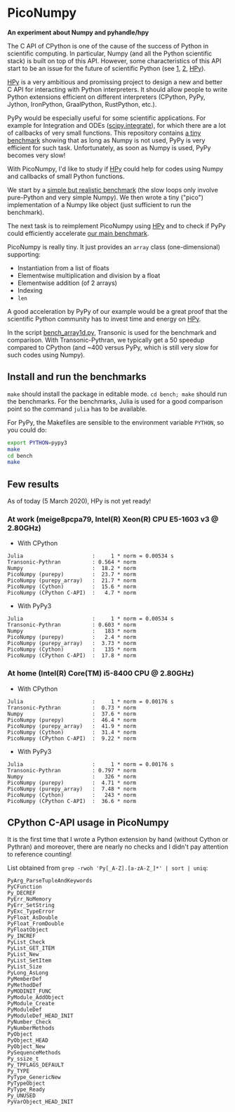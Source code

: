 # PicoNumpy

**An experiment about Numpy and pyhandle/hpy**

The C API of CPython is one of the cause of the success of Python in scientific
computing. In particular, Numpy (and all the Python scientific stack) is built
on top of this API. However, some characteristics of this API start to be an
issue for the future of scientific Python (see [1], [2], [HPy]).

[1]: https://faster-cpython.readthedocs.io/
[2]: https://morepypy.blogspot.com/2019/12/hpy-kick-off-sprint-report.html
[HPy]: https://github.com/pyhandle/hpy

[HPy] is a very ambitious and promissing project to design a new and better C
API for interacting with Python interpreters. It should allow people to write
Python extensions efficient on different interpreters (CPython, PyPy, Jython,
IronPython, GraalPython, RustPython, etc.).

PyPy would be especially useful for some scientific applications. For example
for Integration and ODEs
([scipy.integrate](https://docs.scipy.org/doc/scipy/reference/integrate.html)),
for which there are a lot of callbacks of very small functions. This repository
contains [a tiny benchmark](bench/without_numpy) showing that as long as Numpy
is not used, PyPy is very efficient for such task. Unfortunately, as soon as
Numpy is used, PyPy becomes very slow!

[bench/without_numpy]: https://github.com/paugier/piconumpy/blob/master/bench/without_numpy/

With PicoNumpy, I'd like to study if [HPy] could help for codes using Numpy and
callbacks of small Python functions.

We start by a [simple but realistic benchmark](bench/bench_array1d.py) (the
slow loops only involve pure-Python and very simple Numpy). We then wrote a
tiny ("pico") implementation of a Numpy like object (just sufficient to run the
benchmark).

The next task is to reimplement PicoNumpy using [HPy] and to check if PyPy
could efficiently accelerate [our main benchmark](bench/bench_array1d.py).

PicoNumpy is really tiny. It just provides an `array` class (one-dimensional)
supporting:

- Instantiation from a list of floats
- Elementwise multiplication and division by a float
- Elementwise addition (of 2 arrays)
- Indexing
- `len`

A good acceleration by PyPy of our example would be a great proof that the
scientific Python community has to invest time and energy on [HPy].

In the script [bench_array1d.py](bench/bench_array1d.py), Transonic is used for
the benchmark and comparison. With Transonic-Pythran, we typically get a 50
speedup compared to CPython (and ~400 versus PyPy, which is still very slow for
such codes using Numpy).

[bench/bench_array1d.py]: https://github.com/paugier/piconumpy/blob/master/bench/bench_array1d.py

## Install and run the benchmarks

`make` should install the package in editable mode. `cd bench; make` should run
the benchmarks. For the benchmarks, Julia is used for a good comparison point
so the command `julia` has to be available.

For PyPy, the Makefiles are sensible to the environment variable `PYTHON`, so
you could do:

```bash
export PYTHON=pypy3
make
cd bench
make
```

## Few results

As of today (5 March 2020), HPy is not yet ready!

### At work (meige8pcpa79, Intel(R) Xeon(R) CPU E5-1603 v3 @ 2.80GHz)

- With CPython

```raw
Julia                      :     1 * norm = 0.00534 s
Transonic-Pythran          : 0.564 * norm
Numpy                      :  18.2 * norm
PicoNumpy (purepy)         :  23.7 * norm
PicoNumpy (purepy_array)   :  21.7 * norm
PicoNumpy (Cython)         :  15.6 * norm
PicoNumpy (CPython C-API)  :   4.7 * norm
```

- With PyPy3

```raw
Julia                      :     1 * norm = 0.00534 s
Transonic-Pythran          : 0.603 * norm
Numpy                      :   183 * norm
PicoNumpy (purepy)         :   2.4 * norm
PicoNumpy (purepy_array)   :  3.73 * norm
PicoNumpy (Cython)         :   135 * norm
PicoNumpy (CPython C-API)  :  17.8 * norm
```

### At home (Intel(R) Core(TM) i5-8400 CPU @ 2.80GHz)

- With CPython

```raw
Julia                      :     1 * norm = 0.00176 s
Transonic-Pythran          :  0.73 * norm
Numpy                      :  37.6 * norm
PicoNumpy (purepy)         :  46.4 * norm
PicoNumpy (purepy_array)   :  41.9 * norm
PicoNumpy (Cython)         :  31.4 * norm
PicoNumpy (CPython C-API)  :  9.22 * norm
```

- With PyPy3

```raw
Julia                      :     1 * norm = 0.00176 s
Transonic-Pythran          : 0.797 * norm
Numpy                      :   326 * norm
PicoNumpy (purepy)         :  4.71 * norm
PicoNumpy (purepy_array)   :  7.48 * norm
PicoNumpy (Cython)         :   243 * norm
PicoNumpy (CPython C-API)  :  36.6 * norm
```

## CPython C-API usage in PicoNumpy

It is the first time that I wrote a Python extension by hand (without Cython or
Pythran) and moreover, there are nearly no checks and I didn't pay attention to
reference counting!

List obtained from `grep -rwoh 'Py[_A-Z].[a-zA-Z_]*' | sort | uniq`:

```raw
PyArg_ParseTupleAndKeywords
PyCFunction
Py_DECREF
PyErr_NoMemory
PyErr_SetString
PyExc_TypeError
PyFloat_AsDouble
PyFloat_FromDouble
PyFloatObject
Py_INCREF
PyList_Check
PyList_GET_ITEM
PyList_New
PyList_SetItem
PyList_Size
PyLong_AsLong
PyMemberDef
PyMethodDef
PyMODINIT_FUNC
PyModule_AddObject
PyModule_Create
PyModuleDef
PyModuleDef_HEAD_INIT
PyNumber_Check
PyNumberMethods
PyObject
PyObject_HEAD
PyObject_New
PySequenceMethods
Py_ssize_t
Py_TPFLAGS_DEFAULT
Py_TYPE
PyType_GenericNew
PyTypeObject
PyType_Ready
Py_UNUSED
PyVarObject_HEAD_INIT
```
